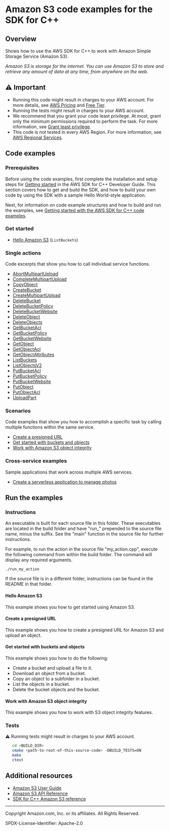 # Amazon S3 code examples for the SDK for C++

## Overview

Shows how to use the AWS SDK for C++ to work with Amazon Simple Storage Service (Amazon S3).

<!--custom.overview.start-->
<!--custom.overview.end-->

_Amazon S3 is storage for the internet. You can use Amazon S3 to store and retrieve any amount of data at any time, from anywhere on the web._

## ⚠ Important

* Running this code might result in charges to your AWS account. For more details, see [AWS Pricing](https://aws.amazon.com/pricing/) and [Free Tier](https://aws.amazon.com/free/).
* Running the tests might result in charges to your AWS account.
* We recommend that you grant your code least privilege. At most, grant only the minimum permissions required to perform the task. For more information, see [Grant least privilege](https://docs.aws.amazon.com/IAM/latest/UserGuide/best-practices.html#grant-least-privilege).
* This code is not tested in every AWS Region. For more information, see [AWS Regional Services](https://aws.amazon.com/about-aws/global-infrastructure/regional-product-services).

<!--custom.important.start-->
<!--custom.important.end-->

## Code examples

### Prerequisites



Before using the code examples, first complete the installation and setup steps
for [Getting started](https://docs.aws.amazon.com/sdk-for-cpp/v1/developer-guide/getting-started.html) in the AWS SDK for
C++ Developer Guide.
This section covers how to get and build the SDK, and how to build your own code by using the SDK with a
sample Hello World-style application.

Next, for information on code example structures and how to build and run the examples, see [Getting started with the AWS SDK for C++ code examples](https://docs.aws.amazon.com/sdk-for-cpp/v1/developer-guide/getting-started-code-examples.html).


<!--custom.prerequisites.start-->
<!--custom.prerequisites.end-->

### Get started

- [Hello Amazon S3](hello_s3/CMakeLists.txt#L4) (`ListBuckets`)


### Single actions

Code excerpts that show you how to call individual service functions.

- [AbortMultipartUpload](s3_object_integrity_workflow/s3_object_integrity_workflow.cpp#L1083)
- [CompleteMultipartUpload](s3_object_integrity_workflow/s3_object_integrity_workflow.cpp#L1115)
- [CopyObject](copy_object.cpp#L32)
- [CreateBucket](create_bucket.cpp#L30)
- [CreateMultipartUpload](s3_object_integrity_workflow/s3_object_integrity_workflow.cpp#L992)
- [DeleteBucket](delete_bucket.cpp#L30)
- [DeleteBucketPolicy](delete_bucket_policy.cpp#L30)
- [DeleteBucketWebsite](delete_website_config.cpp#L30)
- [DeleteObject](delete_object.cpp#L31)
- [DeleteObjects](delete_objects.cpp#L33)
- [GetBucketAcl](get_bucket_acl.cpp#L36)
- [GetBucketPolicy](get_bucket_policy.cpp#L32)
- [GetBucketWebsite](get_website_config.cpp#L29)
- [GetObject](get_object.cpp#L33)
- [GetObjectAcl](get_put_object_acl.cpp#L43)
- [GetObjectAttributes](s3_object_integrity_workflow/s3_object_integrity_workflow.cpp#L707)
- [ListBuckets](list_buckets.cpp#L29)
- [ListObjectsV2](list_objects.cpp#L32)
- [PutBucketAcl](put_bucket_acl.cpp#L47)
- [PutBucketPolicy](put_bucket_policy.cpp#L37)
- [PutBucketWebsite](put_website_config.cpp#L33)
- [PutObject](put_object.cpp#L33)
- [PutObjectAcl](get_put_object_acl.cpp#L165)
- [UploadPart](s3_object_integrity_workflow/s3_object_integrity_workflow.cpp#L1026)

### Scenarios

Code examples that show you how to accomplish a specific task by calling multiple
functions within the same service.

- [Create a presigned URL](presigned_get_object.cpp)
- [Get started with buckets and objects](s3_getting_started_scenario.cpp)
- [Work with Amazon S3 object integrity](s3_object_integrity_workflow/s3_object_integrity_workflow.cpp)

### Cross-service examples

Sample applications that work across multiple AWS services.

- [Create a serverless application to manage photos](../../example_code/cross-service/photo_asset_manager)


<!--custom.examples.start-->
<!--custom.examples.end-->

## Run the examples

### Instructions

An executable is built for each source file in this folder. These executables are located in the build folder and have
"run_" prepended to the source file name, minus the suffix. See the "main" function in the source file for further instructions.

For example, to run the action in the source file "my_action.cpp", execute the following command from within the build folder. The command
will display any required arguments.

```
./run_my_action
```

If the source file is in a different folder, instructions can be found in the README in that
folder.

<!--custom.instructions.start-->
<!--custom.instructions.end-->

#### Hello Amazon S3

This example shows you how to get started using Amazon S3.



#### Create a presigned URL

This example shows you how to create a presigned URL for Amazon S3 and upload an object.


<!--custom.scenario_prereqs.s3_Scenario_PresignedUrl.start-->
<!--custom.scenario_prereqs.s3_Scenario_PresignedUrl.end-->


<!--custom.scenarios.s3_Scenario_PresignedUrl.start-->
<!--custom.scenarios.s3_Scenario_PresignedUrl.end-->

#### Get started with buckets and objects

This example shows you how to do the following:

- Create a bucket and upload a file to it.
- Download an object from a bucket.
- Copy an object to a subfolder in a bucket.
- List the objects in a bucket.
- Delete the bucket objects and the bucket.

<!--custom.scenario_prereqs.s3_Scenario_GettingStarted.start-->
<!--custom.scenario_prereqs.s3_Scenario_GettingStarted.end-->


<!--custom.scenarios.s3_Scenario_GettingStarted.start-->
<!--custom.scenarios.s3_Scenario_GettingStarted.end-->

#### Work with Amazon S3 object integrity

This example shows you how to work with S3 object integrity features.


<!--custom.scenario_prereqs.s3_Scenario_ObjectIntegrity.start-->
<!--custom.scenario_prereqs.s3_Scenario_ObjectIntegrity.end-->


<!--custom.scenarios.s3_Scenario_ObjectIntegrity.start-->
<!--custom.scenarios.s3_Scenario_ObjectIntegrity.end-->

### Tests

⚠ Running tests might result in charges to your AWS account.



```sh
   cd <BUILD_DIR>
   cmake <path-to-root-of-this-source-code> -DBUILD_TESTS=ON
   make
   ctest
```


<!--custom.tests.start-->
<!--custom.tests.end-->

## Additional resources

- [Amazon S3 User Guide](https://docs.aws.amazon.com/AmazonS3/latest/userguide/Welcome.html)
- [Amazon S3 API Reference](https://docs.aws.amazon.com/AmazonS3/latest/API/Welcome.html)
- [SDK for C++ Amazon S3 reference](https://sdk.amazonaws.com/cpp/api/LATEST/aws-cpp-sdk-s3/html/annotated.html)

<!--custom.resources.start-->
<!--custom.resources.end-->

---

Copyright Amazon.com, Inc. or its affiliates. All Rights Reserved.

SPDX-License-Identifier: Apache-2.0